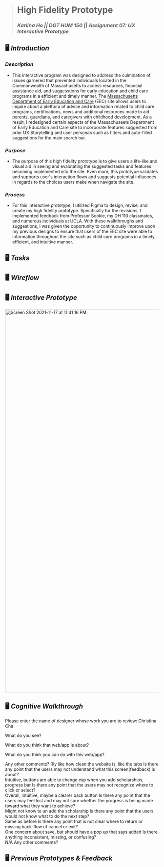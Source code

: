 > # High Fidelity Prototype
> ### _Karlina Ho || DGT HUM 150 || Assignment 07: UX Interactive Prototype_

## 🖥  *Introduction*
### *Description*
* This interactive program was designed to address the culmination of issues garnered that prevented individuals located in the Commonwealth of Massachusetts to access resources, financial assistance aid, and suggesstions for early education and child care programs in a efficient and timely manner. The [Massachusetts Department of Early Education and Care](https://www.mass.gov/orgs/department-of-early-education-and-care) (EEC) site allows users to inquire about a plethora of advice and information related to child care programs, certifications, news and additional resources made to aid parents, guardians, and caregivers with childhood development. As a result, I redesigned certain aspects of the Massachuseets Department of Early Education and Care site to incorporate features suggested from prior UX Storytelling and user personas such as filters and auto-filled suggestions for the main search bar. 

### *Purpose*
* The purpose of this high fidelity prototype is to give users a life-like and visual aid in seeing and evalutating the suggested tasks and features becoming implemented into the site. Even more, this prototype validates and supports user's interaction flows and suggests potential influences in regards to the choices users make when navigate the site. 

### *Process*
* For this interactive prototype, I utilized Figma to design, revise, and create my high fidelity prototype. Specifically for the revisions, I implemented feedback from Professor Sookie, my DH 110 classmates, and numerous individuals at UCLA. With these walkthroughs and suggestions, I was given the opportunity to continuously improve upon my previous designs to ensure that users of the EEC site were able to information throughout the site such as child care programs in a timely, efficient, and intuitive manner. 


## 🖥  *Tasks*


## 🖥  *Wireflow*

## 🖥  *Interactive Prototype*
<img width="1251" alt="Screen Shot 2021-11-17 at 11 41 16 PM" src="https://user-images.githubusercontent.com/91553095/142372870-4b05cf19-1ad1-4784-b13c-a73c288cac45.png">



## 🖥  *Cognitive Walkthrough*
Please enter the name of designer whose work you are to review: Christina Cha			

What do you see? 	


What do you think that web/app is about? 	



What do you think you can do with this web/app?	



Any other comments?	
Rly like how clean the website is, like the tabs 
Is there any point that the users may not understand what this screen(feedback) is about?	
Intuitive, buttons are able to change esp when you add scholarships, progress bar
Is there any point that the users may not recognize where to click or select?	
Overall, intuitive, maybe a clearer back button 
Is there any point that the users may feel lost and may not sure whether the progress is being made toward what they want to achieve?	
Might not know to un add the scholarship
Is there any point that the users would not know what to do the next step? 	
Same as before
Is there any point that is not clear where to return or missing back-flow of cancel or exit?	
One concern about save, but should have a pop up that says added 
Is there anything inconsistent, missing, or confusing?	
N/A 
Any other comments?


## 🖥  *Previous Prototypes & Feedback*
